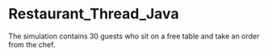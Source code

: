 # Restaurant_Thread_Java
The simulation contains 30 guests who sit on a free table and take an order from the chef.
